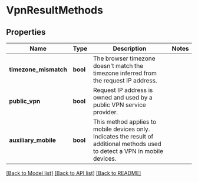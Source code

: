 # VpnResultMethods

## Properties
Name | Type | Description | Notes
------------ | ------------- | ------------- | -------------
**timezone_mismatch** | **bool** | The browser timezone doesn't match the timezone inferred from the request IP address. | 
**public_vpn** | **bool** | Request IP address is owned and used by a public VPN service provider. | 
**auxiliary_mobile** | **bool** | This method applies to mobile devices only. Indicates the result of additional methods used to detect a VPN in mobile devices. | 

[[Back to Model list]](../README.md#documentation-for-models) [[Back to API list]](../README.md#documentation-for-api-endpoints) [[Back to README]](../README.md)

